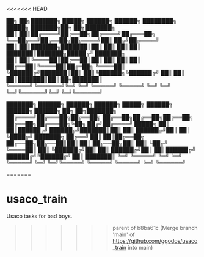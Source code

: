 <<<<<<< HEAD

██╗   ██╗███████╗ █████╗  ██████╗ ██████╗     ████████╗ █████╗ ███████╗██╗  ██╗███████╗    
██║   ██║██╔════╝██╔══██╗██╔════╝██╔═══██╗    ╚══██╔══╝██╔══██╗██╔════╝██║ ██╔╝██╔════╝    
██║   ██║███████╗███████║██║     ██║   ██║       ██║   ███████║███████╗█████╔╝ ███████╗    
██║   ██║╚════██║██╔══██║██║     ██║   ██║       ██║   ██╔══██║╚════██║██╔═██╗ ╚════██║    
╚██████╔╝███████║██║  ██║╚██████╗╚██████╔╝       ██║   ██║  ██║███████║██║  ██╗███████║    
 ╚═════╝ ╚══════╝╚═╝  ╚═╝ ╚═════╝ ╚═════╝        ╚═╝   ╚═╝  ╚═╝╚══════╝╚═╝  ╚═╝╚══════╝    
                                                                                           
███████╗ ██████╗ ██████╗     ██████╗  █████╗ ██████╗     ██████╗  ██████╗ ██╗   ██╗███████╗
██╔════╝██╔═══██╗██╔══██╗    ██╔══██╗██╔══██╗██╔══██╗    ██╔══██╗██╔═══██╗╚██╗ ██╔╝██╔════╝
█████╗  ██║   ██║██████╔╝    ██████╔╝███████║██║  ██║    ██████╔╝██║   ██║ ╚████╔╝ ███████╗
██╔══╝  ██║   ██║██╔══██╗    ██╔══██╗██╔══██║██║  ██║    ██╔══██╗██║   ██║  ╚██╔╝  ╚════██║
██║     ╚██████╔╝██║  ██║    ██████╔╝██║  ██║██████╔╝    ██████╔╝╚██████╔╝   ██║   ███████║
╚═╝      ╚═════╝ ╚═╝  ╚═╝    ╚═════╝ ╚═╝  ╚═╝╚═════╝     ╚═════╝  ╚═════╝    ╚═╝   ╚══════╝
   
=======
# usaco_train
Usaco tasks for bad boys.

>>>>>>> parent of b8ba61c (Merge branch 'main' of https://github.com/ggodos/usaco_train into main)
